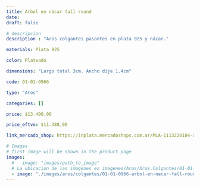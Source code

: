 ```yaml
---
title: Arbol en nácar fall round
date: 
draft: false

# descripcion
description : "Aros colgantes pasantes en plata 925 y nácar."

materials: Plata 925

color: Plateado

dimensions: "Largo total 3cm. Ancho dije 1.4cm"

code: 01-01-0966

type: "Aros"

categories: []

price: $13.400,00

price_eftvo: $11.388,00

link_mercado_shop: https://inplata.mercadoshops.com.ar/MLA-1113228104-aros-plata-925-arbol-en-nácar-fall-round-_JM

# Images
# first image will be shown in the product page
images:
  # - image: "images/path_to_image"
  # La ubicacion de las imagenes es imagenes/Aros/Aros.Colgantes/01-01-0966-arbol-en-nacar-fall-round
  - image: "./images/aros/colgantes/01-01-0966-arbol-en-nacar-fall-round.jpg"
---
```

